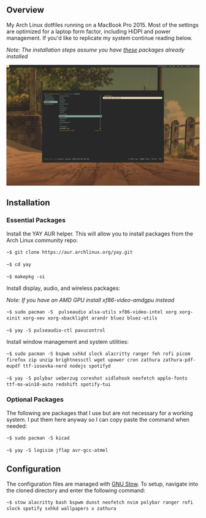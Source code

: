 ## Overview

My Arch Linux dotfiles running on a MacBook Pro 2015. Most of the settings are optimized for a laptop form factor, including HiDPI and power management. If you'd like to replicate my system continue reading below.

*Note: The installation steps assume you have [these](https://github.com/akarez/travel/blob/main/README.md#finishing-up) packages already installed*

![](https://github.com/akarez/macintosh/blob/main/screenshot.png)

## Installation

### Essential Packages

Install the YAY AUR helper. This will allow you to install packages from the Arch Linux community repo:

```
~$ git clone https://aur.archlinux.org/yay.git 

~$ cd yay

~$ makepkg -si
```

Install display, audio, and wireless packages:

*Note: If you have an AMD GPU install xf86-video-amdgpu instead*

```
~$ sudo pacman -S  pulseaudio alsa-utils xf86-video-intel xorg xorg-xinit xorg-xev xorg-xbacklight arandr bluez bluez-utils

~$ yay -S pulseaudio-ctl pavucontrol 
```

Install window management and system utilities:

```
~$ sudo pacman -S bspwm sxhkd slock alacritty ranger feh rofi picom firefox zip unzip brightnessctl wget upower cron zathura zathura-pdf-mupdf ttf-iosevka-nerd nodejs spotifyd

~$ yay -S polybar ueberzug coreshot xidlehook neofetch apple-fonts ttf-ms-win10-auto redshift spotify-tui
```

### Optional Packages

The following are packages that I use but are not necessary for a working system. I put them here anyway so I can copy paste the command when needed:

```
~$ sudo pacman -S kicad

~$ yay -S logisim jflap avr-gcc-atmel
```

## Configuration

The configuration files are managed with [GNU Stow](https://www.gnu.org/software/stow/). To setup, navigate into the cloned directory and enter the following command:

```
~$ stow alacritty bash bspwm dunst neofetch nvim polybar ranger rofi slock spotify sxhkd wallpapers x zathura
```
